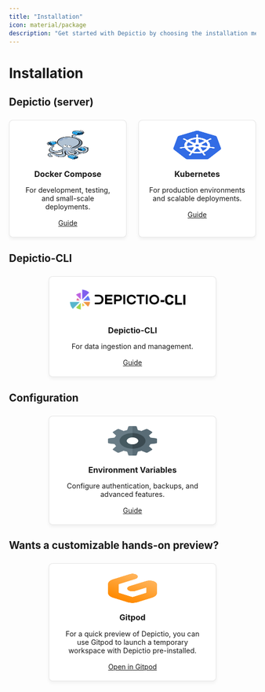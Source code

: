 ```yaml
---
title: "Installation"
icon: material/package
description: "Get started with Depictio by choosing the installation method that best suits your needs."
---
```


# Installation



## Depictio (server)

<div class="installation-grid">
  <div class="installation-card">
    <img src="../assets/docker-compose.webp" alt="Docker Compose" class="card-logo" width="100px">
    <h3>Docker Compose</h3>
    <p>For development, testing, and small-scale deployments.</p>
    <a href="docker/" class="md-button md-button--primary">Guide</a>
  </div>

  <div class="installation-card">
    <img src="../assets/kubernetes.png" alt="Kubernetes" class="card-logo" width="100px">
    <h3>Kubernetes</h3>
    <p>For production environments and scalable deployments.</p>
    <a href="kubernetes/" class="md-button md-button--primary">Guide</a>
  </div>
</div>

## Depictio-CLI

<div class="cli-container">
  <div class="installation-card">
    <img src="../assets/depictio-cli.png" alt="Depictio CLI" class="card-logo">
    <h3>Depictio-CLI</h3>
    <p>For data ingestion and management.</p>
    <a href="cli/" class="md-button md-button--primary">Guide</a>
  </div>
</div>

## Configuration

<div class="cli-container">
  <div class="installation-card">
    <img src="../assets/configuration.png" alt="Depictio Configuration" class="card-logo" width="100px">
    <h3>Environment Variables</h3>
    <p>Configure authentication, backups, and advanced features.</p>
    <a href="configuration/" class="md-button md-button--primary">Guide</a>
  </div>
</div>

## Wants a customizable hands-on preview?

<div class="cli-container">
  <div class="installation-card">
    <img src="../images/gitpod-logo-mark.svg" alt="Gitpod Logo" class="card-logo" width="100px">
    <h3>Gitpod</h3>
    <p>For a quick preview of Depictio, you can use Gitpod to launch a temporary workspace with Depictio pre-installed.</p>
    <a href="https://gitpod.io/#https://github.com/depictio/depictio" class="md-button md-button--primary">Open in Gitpod</a>
  </div>
</div>


<style>
/* Installation Cards Grid */
.installation-grid {
  display: flex;
  justify-content: center;
  gap: 1.5rem;
  margin: 1.5rem 0;
}

.installation-card {
  flex: 0 1 300px;
  padding: 1.25rem;
  border-radius: 8px;
  border: 1px solid rgba(0,0,0,0.1);
  box-shadow: 0 4px 6px rgba(0,0,0,0.05);
  text-align: center;
  background-color: white;
}

.card-logo {
  height: 60px;
  margin-bottom: 1rem;
}

.installation-card h3 {
  margin-top: 0;
  margin-bottom: 0.5rem;
}

.installation-card p {
  color: var(--md-default-fg-color--light);
  margin-bottom: 1rem;
  font-size: 0.9rem;
}

/* CLI Container */
.cli-container {
  display: flex;
  justify-content: center;
  margin: 1.5rem 0;
}

.cli-container .installation-card {
  max-width: 300px;
}

@media (max-width: 650px) {
  .installation-grid {
    flex-direction: column;
    align-items: center;
  }

  .installation-card {
    width: 100%;
    max-width: 300px;
  }
}
</style>
